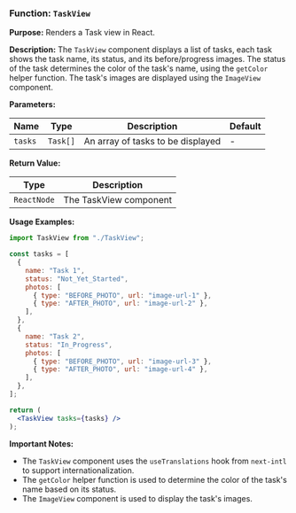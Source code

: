### Function: `TaskView`

**Purpose:**
Renders a Task view in React.

**Description:**
The `TaskView` component displays a list of tasks, each task shows the task name, its status, and its before/progress images. The status of the task determines the color of the task's name, using the `getColor` helper function. The task's images are displayed using the `ImageView` component.

**Parameters:**

| Name | Type | Description | Default |
|---|---|---|---|
| `tasks` | `Task[]` | An array of tasks to be displayed | - |

**Return Value:**

| Type | Description |
|---|---|
| `ReactNode` | The TaskView component |

**Usage Examples:**

```jsx
import TaskView from "./TaskView";

const tasks = [
  {
    name: "Task 1",
    status: "Not_Yet_Started",
    photos: [
      { type: "BEFORE_PHOTO", url: "image-url-1" },
      { type: "AFTER_PHOTO", url: "image-url-2" },
    ],
  },
  {
    name: "Task 2",
    status: "In_Progress",
    photos: [
      { type: "BEFORE_PHOTO", url: "image-url-3" },
      { type: "AFTER_PHOTO", url: "image-url-4" },
    ],
  },
];

return (
  <TaskView tasks={tasks} />
);
```

**Important Notes:**

* The `TaskView` component uses the `useTranslations` hook from `next-intl` to support internationalization.
* The `getColor` helper function is used to determine the color of the task's name based on its status.
* The `ImageView` component is used to display the task's images.